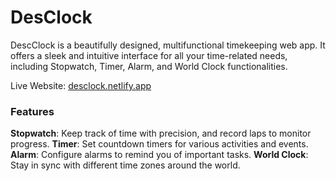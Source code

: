 # DesClock
DescClock is a beautifully designed, multifunctional timekeeping web app. It offers a sleek and intuitive interface for all your time-related needs, including Stopwatch, Timer, Alarm, and World Clock functionalities.

Live Website: [desclock.netlify.app](https://desclock.netlify.app/)

### Features
**Stopwatch**: Keep track of time with precision, and record laps to monitor progress.
**Timer**: Set countdown timers for various activities and events.
**Alarm**: Configure alarms to remind you of important tasks.
**World Clock**: Stay in sync with different time zones around the world.
